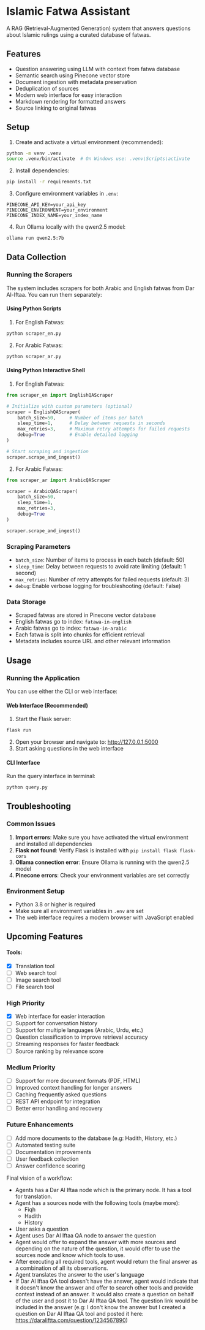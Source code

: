 # Islamic Fatwa Assistant

A RAG (Retrieval-Augmented Generation) system that answers questions about Islamic rulings using a curated database of fatwas.

## Features
- Question answering using LLM with context from fatwa database
- Semantic search using Pinecone vector store
- Document ingestion with metadata preservation
- Deduplication of sources
- Modern web interface for easy interaction
- Markdown rendering for formatted answers
- Source linking to original fatwas

## Setup
1. Create and activate a virtual environment (recommended):
```bash
python -m venv .venv
source .venv/bin/activate  # On Windows use: .venv\Scripts\activate
```

2. Install dependencies:
```bash
pip install -r requirements.txt
```

3. Configure environment variables in `.env`:
```env
PINECONE_API_KEY=your_api_key
PINECONE_ENVIRONMENT=your_environment
PINECONE_INDEX_NAME=your_index_name
```

4. Run Ollama locally with the qwen2.5 model:
```bash
ollama run qwen2.5:7b
```

## Data Collection

### Running the Scrapers
The system includes scrapers for both Arabic and English fatwas from Dar Al-Iftaa. You can run them separately:

#### Using Python Scripts
1. For English Fatwas:
```bash
python scraper_en.py
```

2. For Arabic Fatwas:
```bash
python scraper_ar.py
```

#### Using Python Interactive Shell
1. For English Fatwas:
```python
from scraper_en import EnglishQAScraper

# Initialize with custom parameters (optional)
scraper = EnglishQAScraper(
    batch_size=50,     # Number of items per batch
    sleep_time=1,      # Delay between requests in seconds
    max_retries=3,     # Maximum retry attempts for failed requests
    debug=True         # Enable detailed logging
)

# Start scraping and ingestion
scraper.scrape_and_ingest()
```

2. For Arabic Fatwas:
```python
from scraper_ar import ArabicQAScraper

scraper = ArabicQAScraper(
    batch_size=50,
    sleep_time=1,
    max_retries=3,
    debug=True
)

scraper.scrape_and_ingest()
```

### Scraping Parameters
- `batch_size`: Number of items to process in each batch (default: 50)
- `sleep_time`: Delay between requests to avoid rate limiting (default: 1 second)
- `max_retries`: Number of retry attempts for failed requests (default: 3)
- `debug`: Enable verbose logging for troubleshooting (default: False)

### Data Storage
- Scraped fatwas are stored in Pinecone vector database
- English fatwas go to index: `fatawa-in-english`
- Arabic fatwas go to index: `fatawa-in-arabic`
- Each fatwa is split into chunks for efficient retrieval
- Metadata includes source URL and other relevant information

## Usage

### Running the Application
You can use either the CLI or web interface:

#### Web Interface (Recommended)
1. Start the Flask server:
```bash
flask run
```
2. Open your browser and navigate to: http://127.0.0.1:5000
3. Start asking questions in the web interface

#### CLI Interface
Run the query interface in terminal:
```bash
python query.py
```

## Troubleshooting

### Common Issues
1. **Import errors**: Make sure you have activated the virtual environment and installed all dependencies
2. **Flask not found**: Verify Flask is installed with `pip install flask flask-cors`
3. **Ollama connection error**: Ensure Ollama is running with the qwen2.5 model
4. **Pinecone errors**: Check your environment variables are set correctly

### Environment Setup
- Python 3.8 or higher is required
- Make sure all environment variables in `.env` are set
- The web interface requires a modern browser with JavaScript enabled

## Upcoming Features

#### Tools:
- [x] Translation tool
- [ ] Web search tool
- [ ] Image search tool
- [ ] File search tool

### High Priority
- [x] Web interface for easier interaction
- [ ] Support for conversation history
- [ ] Support for multiple languages (Arabic, Urdu, etc.)
- [ ] Question classification to improve retrieval accuracy
- [ ] Streaming responses for faster feedback
- [ ] Source ranking by relevance score

### Medium Priority
- [ ] Support for more document formats (PDF, HTML)
- [ ] Improved context handling for longer answers
- [ ] Caching frequently asked questions
- [ ] REST API endpoint for integration
- [ ] Better error handling and recovery

### Future Enhancements
- [ ] Add more documents to the database (e.g: Hadith, History, etc.)
- [ ] Automated testing suite
- [ ] Documentation improvements
- [ ] User feedback collection
- [ ] Answer confidence scoring

Final vision of a workflow:
- Agents has a Dar Al Iftaa node which is the primary node. It has a tool for translation.
- Agent has a sources node with the following tools (maybe more):
    - Fiqh
    - Hadith
    - History
- User asks a question
- Agent uses Dar Al Iftaa QA node to answer the question
- Agent would offer to expand the answer with more sources and depending on the nature of the question, it would offer to use the sources node and know which tools to use.
- After executing all required tools, agent would return the final answer as a combination of all its observations.
- Agent translates the answer to the user's language
- If Dar Al Iftaa QA tool doesn't have the answer, agent would indicate that it doesn't know the answer and offer to search other tools and provide context instead of an answer. It would also create a question on behalf of the user and post it to Dar Al Iftaa QA tool. The question link would be included in the answer (e.g: I don't know the answer but I created a question on Dar Al Iftaa QA tool and posted it here: https://daraliftta.com/question/1234567890)
